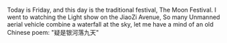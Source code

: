 Today is Friday, and this day is the traditional festival, The Moon Festival. I went to watching the Light show on the JiaoZi Avenue, So many Unmanned aerial vehicle combine a waterfall at the sky, let me have a mind of an old Chinese poem: "疑是银河落九天"
